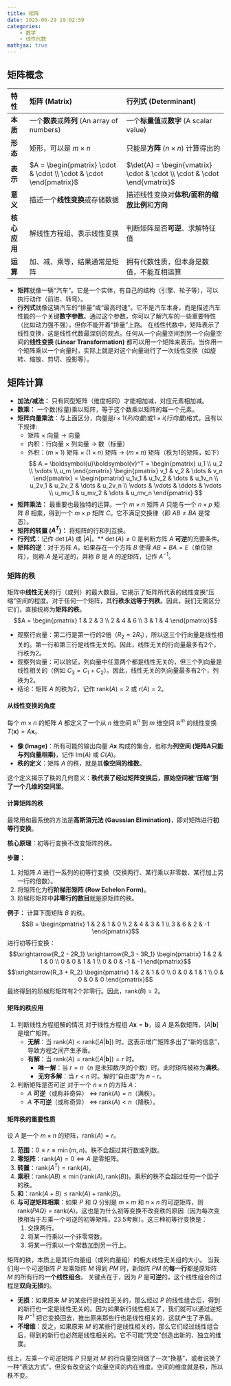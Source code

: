 ```yaml
---
title: 矩阵
date: 2025-06-29 19:02:59
categories:
    - 数学
    - 线性代数
mathjax: true
---
```

## 矩阵概念
| 特性 | **矩阵 (Matrix)** | **行列式 (Determinant)** |
| :--- | :--- | :--- |
| **本质** | 一个**数表**或**阵列** (An array of numbers) | 一个**标量值**或**数字** (A scalar value) |
| **形态** | 矩形，可以是 $m \times n$ | 只能是**方阵** ($n \times n$) 计算得出的 |
| **表示** | $A = \begin{pmatrix} \cdot & \cdot \\ \cdot & \cdot \end{pmatrix}$ | $\det(A) = \begin{vmatrix} \cdot & \cdot \\ \cdot & \cdot \end{vmatrix}$ |
| **意义** | 描述一个**线性变换**或存储数据 | 描述线性变换对**体积/面积的缩放比例**和**方向** |
| **核心应用** | 解线性方程组、表示线性变换 | 判断矩阵是否**可逆**、求解特征值 |
| **运算** | 加、减、乘等，结果通常是矩阵 | 拥有代数性质，但本身是数值，不能互相运算 |
* **矩阵**就像一辆“汽车”。它是一个实体，有自己的结构（引擎、轮子等），可以执行动作（前进、转弯）。
* **行列式**就像这辆汽车的“排量”或“最高时速”。它不是汽车本身，而是描述汽车性能的一个关键**数字参数**。通过这个参数，你可以了解汽车的一些重要特性（比如动力强不强），但你不能开着“排量”上路。
在线性代数中，矩阵表示了线性变换，这是线性代数最深刻的观点。任何从一个向量空间到另一个向量空间的**线性变换 (Linear Transformation)** 都可以用一个矩阵来表示。当你用一个矩阵乘以一个向量时，实际上就是对这个向量进行了一次线性变换（如旋转、缩放、剪切、投影等）。

## 矩阵计算
* **加法/减法：** 只有同型矩阵（维度相同）才能相加减，对应元素相加减。
* **数乘：** 一个数(标量)乘以矩阵，等于这个数乘以矩阵的每一个元素。
* **矩阵向量乘法**：与上面区分，向量是$i \times 1(列向量)$或$1 \times i(行向量)$格式，且有以下规律:
    * 矩阵 $\times$ 向量 $\rightarrow$ 向量
    * 内积：行向量 $\times$ 列向量 $\rightarrow$ 数（标量）
    * 外积：$(m \times 1)$ 矩阵 $\times$ $(1 \times n)$ 矩阵 $\rightarrow$ $(m \times n)$ 矩阵（秩为1的矩阵，如下）
    $$
    A = \boldsymbol{u}\boldsymbol{v}^T = \begin{pmatrix} u_1 \\ u_2 \\ \vdots \\ u_m \end{pmatrix} \begin{pmatrix} v_1 & v_2 & \dots & v_n \end{pmatrix} = \begin{pmatrix}
    u_1v_1 & u_1v_2 & \dots & u_1v_n \\
    u_2v_1 & u_2v_2 & \dots & u_2v_n \\
    \vdots & \vdots & \ddots & \vdots \\
    u_mv_1 & u_mv_2 & \dots & u_mv_n
    \end{pmatrix}
    $$
* **矩阵乘法：** 最重要也最独特的运算。一个 $m \times n$ 矩阵 $A$ 只能与一个 $n \times p$ 矩阵 $B$ 相乘，得到一个 $m \times p$ 矩阵 $C$。它不满足交换律（即 $AB \neq BA$ 是常态）。
* **矩阵的转置 ($A^T$)：** 将矩阵的行和列互换。
* **行列式**：记作 $\det(A)$ 或 $|A|$。** $\det(A) \neq 0$ 是判断方阵 $A$ **可逆**的充要条件。
* **矩阵的逆**：对于方阵 $A$，如果存在一个方阵 $B$ 使得 $AB = BA = E$（单位矩阵），则称 $A$ 是可逆的，并称 $B$ 是 $A$ 的逆矩阵，记作 $A^{-1}$。
### 矩阵的秩
矩阵中**线性无关**的行（或列）的最大数目。它揭示了矩阵所代表的线性变换“压缩”空间的程度。对于任何一个矩阵，其**行秩永远等于列秩**。因此，我们无需区分它们，直接统称为**矩阵的秩**。
$$A = \begin{pmatrix} 1 & 2 & 3 \\ 2 & 4 & 6 \\ 3 & 1 & 4 \end{pmatrix}$$
* 观察行向量：第二行是第一行的2倍（$R_2 = 2R_1$），所以这三个行向量是线性相关的。第一行和第三行是线性无关的。因此，线性无关的行向量最多有2个，行秩为2。
* 观察列向量：可以验证，列向量中任意两个都是线性无关的，但三个列向量是线性相关的（例如 $C_3 = C_1 + C_2$）。因此，线性无关的列向量最多有2个，列秩为2。
* 结论：矩阵 $A$ 的秩为2，记作 $\text{rank}(A) = 2$ 或 $r(A)=2$。
#### 从线性变换的角度
每个 $m \times n$ 的矩阵 $A$ 都定义了一个从 $n$ 维空间 $\mathbb{R}^n$ 到 $m$ 维空间 $\mathbb{R}^m$ 的线性变换 $T(\boldsymbol{x}) = A\boldsymbol{x}$。

* **像 (Image)**：所有可能的输出向量 $A\boldsymbol{x}$ 构成的集合，也称为**列空间 (矩阵A只能与列向量相乘)**，记作 $\text{Im}(A)$ 或 $C(A)$。
* **秩的定义**：矩阵 $A$ 的秩，就是其**像空间的维数**。

这个定义揭示了秩的几何意义：**秩代表了经过矩阵变换后，原始空间被“压缩”到了一个几维的空间里**。

#### 计算矩阵的秩
最常用和最系统的方法是**高斯消元法 (Gaussian Elimination)**，即对矩阵进行**初等行变换**。

**核心原理**：初等行变换不改变矩阵的秩。

**步骤：**
1.  对矩阵 $A$ 进行一系列的初等行变换（交换两行、某行乘以非零数、某行加上另一行的倍数）。
2.  将矩阵化为**行阶梯形矩阵 (Row Echelon Form)**。
3.  阶梯形矩阵中**非零行的数目**就是原矩阵的秩。

**例子：** 计算下面矩阵 $B$ 的秩。
$$B = \begin{pmatrix} 1 & 2 & 1 & 0 \\ 2 & 4 & 3 & 1 \\ 3 & 6 & 2 & -1 \end{pmatrix}$$
进行初等行变换：
$$\xrightarrow{R_2 - 2R_1} \xrightarrow{R_3 - 3R_1} \begin{pmatrix} 1 & 2 & 1 & 0 \\ 0 & 0 & 1 & 1 \\ 0 & 0 & -1 & -1 \end{pmatrix}$$
$$\xrightarrow{R_3 + R_2} \begin{pmatrix} 1 & 2 & 1 & 0 \\ 0 & 0 & 1 & 1 \\ 0 & 0 & 0 & 0 \end{pmatrix}$$
最终得到的阶梯形矩阵有2个非零行。因此，$\text{rank}(B) = 2$。
#### 矩阵的秩应用
1. 判断线性方程组解的情况
对于线性方程组 $A\boldsymbol{x} = \boldsymbol{b}$，设 $A$ 是系数矩阵，$[A|\boldsymbol{b}]$ 是增广矩阵。
    * **无解**：当 $\text{rank}(A) < \text{rank}([A|\boldsymbol{b}])$ 时。这表示增广矩阵多出了“新的信息”，导致方程之间产生矛盾。
    * **有解**：当 $\text{rank}(A) = \text{rank}([A|\boldsymbol{b}]) = r$ 时。
        * **唯一解**：当 $r = n$（$n$ 是未知数/列的个数）时。此时矩阵被称为**满秩**。
        * **无穷多解**：当 $r < n$ 时。解的“自由度”为 $n - r$。
2. 判断矩阵是否可逆
对于一个 $n \times n$ 的方阵 $A$：
    * $A$ **可逆**（或称非奇异） $\iff$ $\text{rank}(A) = n$（满秩）。
    * $A$ **不可逆**（或称奇异） $\iff$ $\text{rank}(A) < n$（降秩）。
#### 矩阵秩的重要性质
设 $A$ 是一个 $m \times n$ 的矩阵，$\text{rank}(A) = r$。

1.  **范围**：$0 \le r \le \min(m, n)$。秩不会超过其行数或列数。
2.  **零矩阵**：$\text{rank}(A) = 0 \iff A$ 是零矩阵。
3.  **转置**：$\text{rank}(A^T) = \text{rank}(A)$。
4.  **乘积**：$\text{rank}(AB) \le \min(\text{rank}(A), \text{rank}(B))$。乘积的秩不会超过任何一个因子的秩。
5.  **和**：$\text{rank}(A+B) \le \text{rank}(A) + \text{rank}(B)$。
6.  **与可逆矩阵相乘**：如果 $P$ 和 $Q$ 分别是 $m \times m$ 和 $n \times n$ 的可逆矩阵，则 $\text{rank}(PAQ) = \text{rank}(A)$。这也是为什么初等变换不改变秩的原因（因为每次变换相当于左乘一个可逆的初等矩阵，23.5考察）。这三种初等行变换是：
    1.  交换两行。
    2.  将某一行乘以一个非零常数。
    3.  将某一行乘以一个常数加到另一行上。

矩阵的秩，本质上是其行向量组（或列向量组）的极大线性无关组的大小。
当我们用一个可逆矩阵 $P$ 左乘矩阵 $M$ 得到 $PM$ 时，新矩阵 $PM$ 的**每一行**都是原矩阵 $M$ 的所有行的**一个线性组合**。
关键点在于，因为 $P$ 是**可逆**的，这个线性组合的过程是**双向无损**的。
* **无损**：如果原来 $M$ 的某些行是线性无关的，那么经过 $P$ 的线性组合后，得到的新行也一定是线性无关的。因为如果新行线性相关了，我们就可以通过逆矩阵 $P^{-1}$ 把它变换回去，推出原来那些行也是线性相关的，这就产生了矛盾。
* **不增维**：反之，如果原来 $M$ 的某些行是线性相关的，那么它们经过线性组合后，得到的新行也必然是线性相关的。它不可能“凭空”创造出新的、独立的维度。

综上，左乘一个可逆矩阵 $P$ 只是对 $M$ 的行向量空间做了一次“换基”，或者说换了一种“表达方式”，但没有改变这个向量空间的内在维度。空间的维度就是秩，所以秩不变。